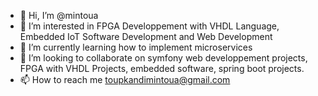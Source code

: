 - 👋 Hi, I’m @mintoua
- 👀 I’m interested in FPGA Developpement with VHDL Language, Embedded IoT Software Development and Web Development
- 🌱 I’m currently learning how to implement microservices 
- 💞️ I’m looking to collaborate on symfony web developpement projects, FPGA with VHDL Projects, embedded software, spring boot projects.
- 📫 How to reach me toupkandimintoua@gmail.com

<!---
mintoua/mintoua is a ✨ special ✨ repository because its `README.md` (this file) appears on your GitHub profile.
You can click the Preview link to take a look at your changes.
--->
